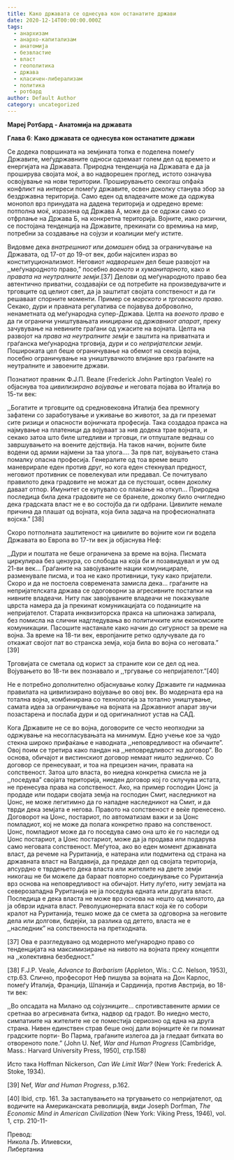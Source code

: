 ```yaml
---
title: Како државата се однесува кон останатите држави
date: 2020-12-14T00:00:00.000Z
tags:
  - анархизам
  - анархо-капитализам
  - анатомија
  - безвластие
  - власт
  - геополитика
  - држава
  - класичен-либерализам
  - политика
  - ротбард
author: Default Author
category: uncategorized
---
```


**Мaреј Ротбард - Анатомија на државата**

**Глава 6**: **Како државата се однесува кон останатите држави**

Се додека површината на земјината топка е поделена помеѓу Државите, меѓудржавните односи одземаат голем дел од времето и енергијата на Државата. Природна тенденција на Државата е да ја проширува својата моќ, а во надворешен проглед, истото означува освојување на нови територии. Проширувањето секогаш опфаќа конфликт на интереси помеѓу државите, освен доколку станува збор за бездржавна територија. Само еден од владеачите може да одржува монопол врз принудата на дадена територија и одредено време: потполна моќ, изразена од Држава А, може да се одржи само со отфрлање на Држава Б, на конкретна територија. Војните, иако ризични, се постојана тенденција на Државите, прекинати со времиња на мир, потребни за создавање на сојузи и коалиции меѓу истите.

Видовме дека _внатрешниот_ или _домашен_ обид за ограничување на Државата, од 17-от до 19-от век, доби најсилен израз во конституционализмот. Неговиот _надворешен_ дел беше развојот на ,,меѓународното право,” посебно _военото_ и _хуманитарното_, како и _правата на неутралните земји_.\[37\] Делови од меѓународното право беа автентично приватни, создавајќи се од потребите на произведувачите и трговците од целиот свет, да ја заштитат својата сопственост и да ги решаваат спорните моменти. Пример се _морското_ и _трговското право._ Секако, дури и правната регулатива се појавува доброволно, ненаметната од меѓународна супер-Држава. Целта на _военото право_ е да ги ограничи уништувањата иницирани од _државниот апарат_, преку зачувување на невините граѓани од ужасите на војната. Целта на развојот на _права на неутралните земји_ е заштита на приватната и граѓанска меѓународна трговија, дури и со _непријателски земји_. Пошироката цел беше ограничување на обемот на секоја војна, посебно ограничување на уништувачкото влијание врз граѓаните на неутралните и завоените држави. 

Познатиот правник Ф.Ј.П. Веале (Frederick John Partington Veale) го објаснува тоа _цивилизирано војување_ и неговата појава во Италија во 15-ти век:

,,Богатите и трговците од средновековна Италија беа премногу зафатени со заработување и уживање во животот, за да ги преземат сите ризици и опасности војничката професија. Така создадоа пракса на најмување на платеници да војуваат за нив додека трае војната, и секако затоа што биле штедливи и трговци, ги отпуштале веднаш со завршувањето на воените дејствија. На таков начин, војните биле водени од армии најмени за таа улога…. За прв пат, војувањето стана помалку опасна професија. Генералите од тоа време вешто маневрирале еден против друг, но кога еден стекнувал предност, неговиот противник се повелекувал или предавал. Се почитувало правилото дека градовите не можат да се пустошат, освен доколку даваат отпор. Имунитет се купувало со плаќање на откуп… Природна последица била дека градовите не се бранеле, доколку било очигледно дека градската власт не е во состојба да ги одбрани. Цивилите немале причина да плашат од војната, која била задача на професионалната војска.” \[38\]

Скоро потполната заштитеност на цивилите во војните кои ги водела Државата во Европа во 17-ти век ја објаснува Неф:

,,Дури и поштата не беше ограничена за време на војна. Писмата циркулираа без цензура, со слобода на која би и позавидувал и ум од 21-ви век… Граѓаните на завојуваните нации комуницирале, разменувале писма, и тоа не како противници, туку како пријатели. Скоро и да не постоела современата замисла дека… граѓаните на непријателската држава се одоговорни за агресивните постапки на нивните владеачи. Ниту пак завојуваните владеачи не покажувале цврста намера да ја прекинат комуникацијата со поданиците на непријателот. Старата инквизиторска пракса на шпионажа запирала, без помисла на слични надгледувања во политичките или економските комуникации. Пасошите настанале како начин до сигурност за време на војна. За време на 18-ти век, европјаните ретко одлучувале да го откажат својот пат во странска земја, која била во војна со неговата.” \[39\]

Трговијата се сметала од корист за страните кои се дел од неа. Војувањето во 18-ти век познавало и ,,тргување со непријателот.”\[40\]

Не е потребно дополнително објаснување колку Државите ги надминаа правилата на цивилизирано војување во овој век. Во модерната ера на тотална војна, комбинирана со технологија за тотално уништување, самата идеа за ограничување на војната на Државниот апарат звучи позастарена и послаба дури и од оригиналниот устав на САД.

Кога Државите не се во војна, договорите се често неопходни за одржување на несогласувањата на минимум. Едно учење кое за чудо стекна широко прифаќање е наводната ,,неповредливост на обичаите”. Овој поим се третира како пандан на ,,неповредливост на договор”. Во основа, обичајот и вистинскиот договор немаат ништо зедничко. Со договор се пренесуваат, и тоа на прецизен начин, правата на сопственост. Затоа што власта, во ниедна конкретна смисла не ја ,,поседува” својата територија, ниеден договор кој го склучува истата, не пренесува права на сопственост. Ако, на пример господин Џонс ја продаде или подари својата земја на господин Смит, наследникот на Џонс, не може легитимно да го нападне наследникот на Смит, и да тврди дека земјата е негова. Правото на сопственост е веќе пренесено. Договорот на Џонс, постариот, по автоматизам важи и за Џонс помладиот, кој не може да полага конкретно право на сопственост. Џонс, помладиот може да го поседува само она што ќе го наследи од Џонс постариот, а Џонс постариот, може да ја продава или подарува само неговата сопственост. Меѓутоа, ако во еден момент државната власт, да речеме на Руританија, е натерана или подмитена од страна на државната власт на Валдавија, да предаде дел од својата територија, апсурдно е тврдењето дека власта или жителите на двете земји никогаш не би можеле да бараат повторно соединување со Руританија врз основа на неповредливост на обичајот. Ниту луѓето, ниту земјата на северозападна Руританија не ја поседува едната или другата власт. Последица е дека власта не може врз основа на нешто од минатото, да ја обврзи идната власт. Револуционерната власт која ќе го собори кралот на Руританија, тешко може да се смета за одговорна за неговите дела или долгови, бидејќи, за разлика од детето, власта не е ,,наследник” на сопственоста на претходната.

\[37\] Ова е разгледувано од модерното меѓународно право со тенденцијата на максимизирање на нивото на војната преку концепти на ,,колективна безбедност.”

\[38\] F.J.P. Veale, _Advance to Barbarism_ (Appleton, Wis.: C.C. Nelson, 1953), стр.63. Слично, професорот Неф пишува за војната на Дон Карлос, помеѓу Италија, Франција, Шпанија и Сардинија, против Австрија, во 18-ти век:

,,Во опсадата на Милано од сојузниците… спротивставените армии се сретнаа во агресивната битка, надвор од градот. Во ниедно место, симпатиите на жителите не се поместија сериозно од една на друга страна. Нивен единствен страв беше оној дали војниците ќе ги поминат градските порти- Во Парма, граѓаните излегоа да ја гледаат битката во отвореното поле.” (John U. Nef, _War and Human Progress_ \[Cambridge, Mass.: Harvard University Press, 1950\], стр.158)

Исто така Hoffman Nickerson, _Can We Limit War?_ (New York: Frederick A. Stoke, 1934).

\[39\] Nef, _War and Human Progress_, p.162.

\[40\] Ibid, стр. 161. За застапувањето на тргувањето со непријателот, од водичите на Американската револиција, види Joseph Dorfman, _The Economic Mind in American Civilization_ (New York: Viking Press, 1946), vol. 1, стр. 210-11-

Превод:  
Никола Љ. Илиевски,    
Либертаниа
